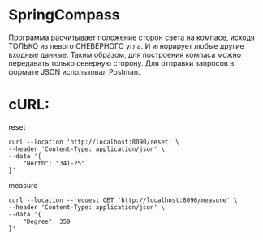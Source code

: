 # SpringCompass
Программа расчитывает положение сторон света на компасе, исходя ТОЛЬКО из левого СНЕВЕРНОГО угла. И игнорирует любые другие входные данные. Таким образом, для построения компаса можно передавать только северную сторону. Для отправки запросов в формате JSON использовал Postman.
# cURL:
reset
```
curl --location 'http://localhost:8090/reset' \
--header 'Content-Type: application/json' \
--data '{
    "North": "341-25"
}'
```
measure
```
curl --location --request GET 'http://localhost:8090/measure' \
--header 'Content-Type: application/json' \
--data '{
    "Degree": 359
}'
```
